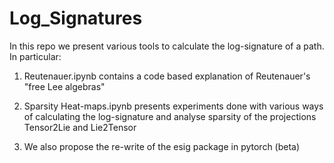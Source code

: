# Log_Signatures

In this repo we present various tools to calculate the log-signature of a path. In particular:

1) Reutenauer.ipynb contains a code based explanation of Reutenauer's "free Lee algebras"

2) Sparsity Heat-maps.ipynb presents experiments done with various ways of calculating the log-signature and analyse sparsity of the projections Tensor2Lie and Lie2Tensor

3) We also propose the re-write of the esig package in pytorch (beta) 
